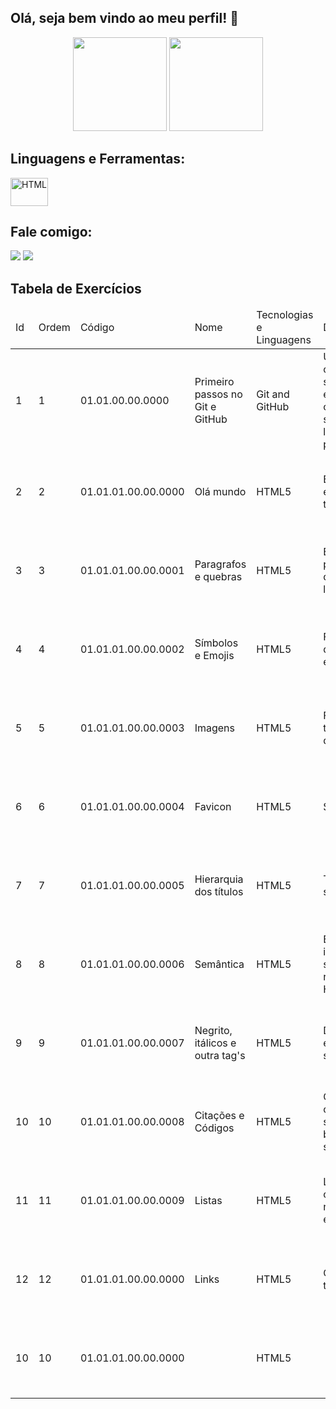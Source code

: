 ## Olá, seja bem vindo ao meu perfil! 👋
<div align="center">
    <a href="https://github.com/fabriciogferreira"></a>
    <img height="150em" src="https://github-readme-stats.vercel.app/api?username=fabriciogferreira&show_icons=true&theme=cobalt&include_all_commits=true&count_private=true%22%3E">
    <img height="150em" src="https://github-readme-stats.vercel.app/api/top-langs/?username=fabriciogferreira&layout=compact&langs_count=4&theme=cobalt%22%3E"/>
</div>

## Linguagens e Ferramentas:
<div style="display: inline_block">
	<img align="center" alt="HTML" height="45" width="60" src="https://cdn.jsdelivr.net/gh/devicons/devicon/icons/html5/html5-plain.svg" />         
</div>

## Fale comigo:
<div>
  <a href="mailto:fabriciof481@gmail.com"><img src="https://img.shields.io/badge/Gmail-D14836?style=for-the-badge&logo=gmail&logoColor=white" target="_blank"></a>
  <a href="https://www.linkedin.com/in/fabriciogferreira/" rel="noopener noreferrer"><img src="https://img.shields.io/badge/LinkedIn-0077B5?style=for-the-badge&logo=linkedin&logoColor=white" target="_blank"></a> 
</div>

## Tabela de Exercícios
<table>
  <thead>
    <tr>
      <td>Id</td>
      <td>Ordem</td>
      <td>Código</td>
      <td>Nome</td>
      <td>Tecnologias e Linguagens</td>
      <td>Descrição</td>
      <td>Material</td>
      <td>Título e Subtítulo</td>
      <td>Autor</td>
      <td>Referência</td>
    </tr>
  </thead>
  <tbody>
    <tr>
      <td>1</td> 
      <td>1</td> 
      <td>01.01.00.00.0000</td> 
      <td>Primeiro passos no Git e GitHub</td> 
      <td>Git and GitHub</td> 
      <td>Utilizando comandos simples do git e GitHub, git config, init, status, commit, log, remote, push e clone</td> 
      <td>Livro</td> 
      <td>Controlando versões com Git e GitHub</td> 
      <td>Alexandre Aquiles e Rodrigo Ferreira</td> 
      <td>978-8566250534</td> 
    </tr>
    <tr>
      <td>2</td> 
      <td>2</td> 
      <td>01.01.01.00.00.0000</td> 
      <td>Olá mundo</td> 
      <td>HTML5</td> 
      <td>Estrtura básica e primeiras tag's</td> 
      <td>Site</td> 
      <td>Curso HTML5 e CSS3: módulo 1 de 5 [40 HORAS]</td> 
      <td>Gustavo Guanabara</td> 
      <td>https://www.cursoemvideo.com/</td> 
    </tr>
    <tr>
      <td>3</td> 
      <td>3</td> 
      <td>01.01.01.00.00.0001</td> 
      <td>Paragrafos e quebras</td> 
      <td>HTML5</td> 
      <td>Entendendo paragrafos e quebras de linhas</td> 
      <td>Site</td> 
      <td>Curso HTML5 e CSS3: módulo 1 de 5 [40 HORAS]</td> 
      <td>Gustavo Guanabara</td> 
      <td>https://www.cursoemvideo.com/</td> 
    </tr>
    <tr>
      <td>4</td> 
      <td>4</td> 
      <td>01.01.01.00.00.0002</td> 
      <td>Símbolos e Emojis</td> 
      <td>HTML5</td> 
      <td>Funcionamento dos símbolos e emoji</td> 
      <td>Site</td> 
      <td>Curso HTML5 e CSS3: módulo 1 de 5 [40 HORAS]</td> 
      <td>Gustavo Guanabara</td> 
      <td>https://www.cursoemvideo.com/</td> 
    </tr>
    <tr>
      <td>5</td> 
      <td>5</td> 
      <td>01.01.01.00.00.0003</td> 
      <td>Imagens</td> 
      <td>HTML5</td> 
      <td>Formatos, tag, tamanho e qualidade</td> 
      <td>Site</td> 
      <td>Curso HTML5 e CSS3: módulo 1 de 5 [40 HORAS]</td> 
      <td>Gustavo Guanabara</td> 
      <td>https://www.cursoemvideo.com/</td> 
    </tr>
    <tr>
      <td>6</td> 
      <td>6</td> 
      <td>01.01.01.00.00.0004</td> 
      <td>Favicon</td> 
      <td>HTML5</td> 
      <td>Sites e formato</td> 
      <td>Site</td> 
      <td>Curso HTML5 e CSS3: módulo 1 de 5 [40 HORAS]</td> 
      <td>Gustavo Guanabara</td> 
      <td>https://www.cursoemvideo.com/</td> 
    </tr>
    <tr>
      <td>7</td> 
      <td>7</td> 
      <td>01.01.01.00.00.0005</td> 
      <td>Hierarquia dos títulos</td> 
      <td>HTML5</td> 
      <td>Tamanho ou sentido?</td> 
      <td>Site</td> 
      <td>Curso HTML5 e CSS3: módulo 1 de 5 [40 HORAS]</td> 
      <td>Gustavo Guanabara</td> 
      <td>https://www.cursoemvideo.com/</td> 
    </tr>
    <tr>
      <td>8</td> 
      <td>8</td> 
      <td>01.01.01.00.00.0006</td> 
      <td>Semântica</td> 
      <td>HTML5</td> 
      <td>Entendendo a importância da semântica e o ramo da HTML5</td> 
      <td>Site</td> 
      <td>Curso HTML5 e CSS3: módulo 1 de 5 [40 HORAS]</td> 
      <td>Gustavo Guanabara</td> 
      <td>https://www.cursoemvideo.com/</td> 
    </tr>
    <tr>
      <td>9</td> 
      <td>9</td> 
      <td>01.01.01.00.00.0007</td> 
      <td>Negrito, itálicos e outra tag's</td> 
      <td>HTML5</td> 
      <td>Diferença entre formato e semântica</td> 
      <td>Site</td> 
      <td>Curso HTML5 e CSS3: módulo 1 de 5 [40 HORAS]</td> 
      <td>Gustavo Guanabara</td> 
      <td>https://www.cursoemvideo.com/</td> 
    </tr>
    <tr>
      <td>10</td> 
      <td>10</td> 
      <td>01.01.01.00.00.0008</td> 
      <td>Citações e Códigos</td> 
      <td>HTML5</td> 
      <td>Códigos e citações em sites de forma bonita e semântica</td> 
      <td>Site</td> 
      <td>Curso HTML5 e CSS3: módulo 1 de 5 [40 HORAS]</td> 
      <td>Gustavo Guanabara</td> 
      <td>https://www.cursoemvideo.com/</td> 
    </tr>
    <tr>
      <td>11</td> 
      <td>11</td> 
      <td>01.01.01.00.00.0009</td> 
      <td>Listas</td> 
      <td>HTML5</td> 
      <td>Listas ordenadas, não ordenadas e de definição</td> 
      <td>Site</td> 
      <td>Curso HTML5 e CSS3: módulo 1 de 5 [40 HORAS]</td> 
      <td>Gustavo Guanabara</td> 
      <td>https://www.cursoemvideo.com/</td> 
    </tr>
    <tr>
      <td>12</td> 
      <td>12</td> 
      <td>01.01.01.00.00.0000</td> 
      <td>Links</td> 
      <td>HTML5</td> 
      <td>O começo de tudo da HTML</td> 
      <td>Site</td> 
      <td>Curso HTML5 e CSS3: módulo 1 de 5 [40 HORAS]</td> 
      <td>Gustavo Guanabara</td> 
      <td>https://www.cursoemvideo.com/</td> 
    </tr>
    <tr>
      <td>10</td> 
      <td>10</td> 
      <td>01.01.01.00.00.0000</td> 
      <td></td> 
      <td>HTML5</td> 
      <td></td> 
      <td>Site</td> 
      <td>Curso HTML5 e CSS3: módulo 1 de 5 [40 HORAS]</td> 
      <td>Gustavo Guanabara</td> 
      <td>https://www.cursoemvideo.com/</td> 
    </tr>
  </tbody>
</table>